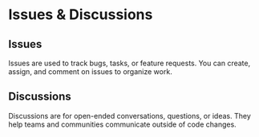 # Issues & Discussions

## Issues
Issues are used to track bugs, tasks, or feature requests. You can create, assign, and comment on issues to organize work.

## Discussions
Discussions are for open-ended conversations, questions, or ideas. They help teams and communities communicate outside of code changes.
